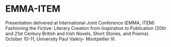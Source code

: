 EMMA-ITEM
=========

Presentation delivered at International Joint Conference (EMMA, ITEM) Fashioning the Fictive: Literary Creation from Inspiration to Publication (20th and 21st Century British and Irish Novels, Short Stories, and Poems). October 10-11, University Paul Valéry- Montpellier III.
